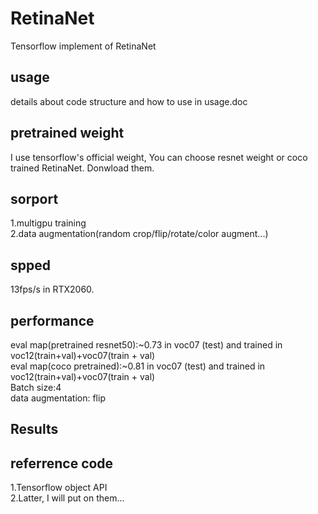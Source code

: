 # RetinaNet
Tensorflow implement of RetinaNet<br>
## usage
details about code structure and how to use in usage.doc<br>
## pretrained weight
I use tensorflow's official weight, You can choose resnet weight or coco trained RetinaNet. Donwload them. <br>
## sorport
1.multigpu training<br>
2.data augmentation(random crop/flip/rotate/color augment...)<br>
## spped
13fps/s in RTX2060.<br>
## performance
eval map(pretrained resnet50):~0.73 in voc07 (test) and trained in voc12(train+val)+voc07(train + val)<br>
eval map(coco pretrained):~0.81 in voc07 (test) and trained in voc12(train+val)+voc07(train + val)<br>
Batch size:4<br>
data augmentation: flip<br>
## Results

## referrence code
1.Tensorflow object API<br>
2.Latter, I will put on them...<br>
